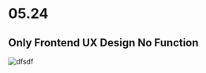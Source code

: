 # 05.24 
## Only Frontend UX Design  No Function
![dfsdf](https://user-images.githubusercontent.com/48538233/82748809-c2d18400-9ddf-11ea-9a5e-3bd3950f6ab4.png)
